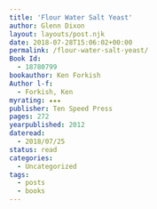 ```yaml
---
title: 'Flour Water Salt Yeast'
author: Glenn Dixon
layout: layouts/post.njk
date: 2018-07-28T15:06:02+00:00
permalink: /flour-water-salt-yeast/
Book Id:
  - 18780799
bookauthor: Ken Forkish
Author l-f:
  - Forkish, Ken
myrating: ★★★
publisher: Ten Speed Press
pages: 272
yearpublished: 2012
dateread:
  - 2018/07/25
status: read
categories:
  - Uncategorized
tags:
  - posts
  - books
---
```

